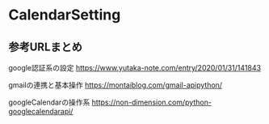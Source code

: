 # CalendarSetting

## 参考URLまとめ
google認証系の設定
https://www.yutaka-note.com/entry/2020/01/31/141843 

gmailの連携と基本操作
https://montaiblog.com/gmail-apipython/

googleCalendarの操作系
https://non-dimension.com/python-googlecalendarapi/  